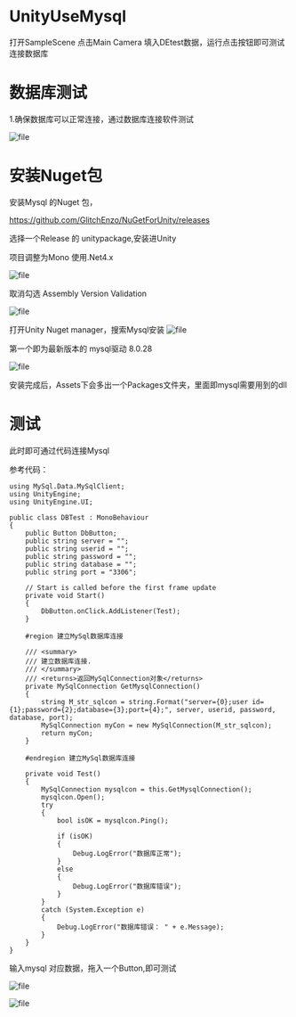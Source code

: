 # UnityUseMysql

打开SampleScene 点击Main Camera 填入DEtest数据，运行点击按钮即可测试连接数据库

# 数据库测试

1.确保数据库可以正常连接，通过数据库连接软件测试

![file](http://www.euph.cn/wp-content/uploads/2022/04/image-1649603930379.png)

# 安装Nuget包

安装Mysql 的Nuget 包，

https://github.com/GlitchEnzo/NuGetForUnity/releases

选择一个Release 的 unitypackage,安装进Unity

项目调整为Mono 使用.Net4.x

![file](http://www.euph.cn/wp-content/uploads/2022/04/image-1649604151301.png)

取消勾选 Assembly Version Validation

![file](http://www.euph.cn/wp-content/uploads/2022/04/image-1649604266516.png)

打开Unity Nuget manager，搜索Mysql安装
![file](http://www.euph.cn/wp-content/uploads/2022/04/image-1649604101863.png)

第一个即为最新版本的 mysql驱动 8.0.28

![file](http://www.euph.cn/wp-content/uploads/2022/04/image-1649604360407.png)

安装完成后，Assets下会多出一个Packages文件夹，里面即mysql需要用到的dll

# 测试

此时即可通过代码连接Mysql

参考代码：
```
using MySql.Data.MySqlClient;
using UnityEngine;
using UnityEngine.UI;

public class DBTest : MonoBehaviour
{
    public Button DbButton;
    public string server = "";
    public string userid = "";
    public string password = "";
    public string database = "";
    public string port = "3306";
 
    // Start is called before the first frame update
    private void Start()
    {
        DbButton.onClick.AddListener(Test);
    }

    #region 建立MySql数据库连接

    /// <summary>
    /// 建立数据库连接.
    /// </summary>
    /// <returns>返回MySqlConnection对象</returns>
    private MySqlConnection GetMysqlConnection()
    {
        string M_str_sqlcon = string.Format("server={0};user id={1};password={2};database={3};port={4};", server, userid, password, database, port);
        MySqlConnection myCon = new MySqlConnection(M_str_sqlcon);
        return myCon;
    }

    #endregion 建立MySql数据库连接

    private void Test()
    {
        MySqlConnection mysqlcon = this.GetMysqlConnection();
        mysqlcon.Open();
        try
        {
            bool isOK = mysqlcon.Ping();

            if (isOK)
            {
                Debug.LogError("数据库正常");
            }
            else
            {
                Debug.LogError("数据库错误");
            }
        }
        catch (System.Exception e)
        {
            Debug.LogError("数据库错误： " + e.Message);
        }
    }
}
```

输入mysql 对应数据，拖入一个Button,即可测试

![file](http://www.euph.cn/wp-content/uploads/2022/04/image-1649604662348.png)

![file](http://www.euph.cn/wp-content/uploads/2022/04/image-1649604866087.png)


